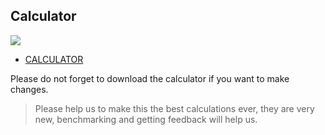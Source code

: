 ## Calculator

![](img/carbon_compensation.png)

- [CALCULATOR](https://secure.threefold.tech/sheet/#/2/sheet/view/mz3OfqJr1afDf-3bqOKpnGhmDL3zX1ctFXL8YMZpxqw/)

Please do not forget to download the calculator if you want to make changes.

> Please help us to make this the best calculations ever, they are very new, benchmarking and getting feedback will help us.

